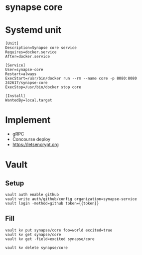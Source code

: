 # synapse core

# Systemd unit

```
[Unit]
Description=Synapse core service
Requires=docker.service
After=docker.service

[Service]
User=synapse-core
Restart=always
ExecStart=/usr/bin/docker run --rm --name core -p 8080:8080 242617/synapse-core
ExecStop=/usr/bin/docker stop core

[Install]
WantedBy=local.target
```

# Implement

* gRPC
* Concourse deploy
* https://letsencrypt.org


# Vault

## Setup

```
vault auth enable github
vault write auth/github/config organization=synapse-service
vault login -method=github token={{token}}
```

## Fill

```
vault kv put synapse/core foo=world excited=true
vault kv get synapse/core
vault kv get -field=excited synapse/core

vault kv delete synapse/core
```